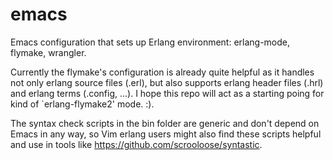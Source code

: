 emacs
=====

Emacs configuration that sets up Erlang environment: erlang-mode, flymake, wrangler.

Currently the flymake's configuration is already quite helpful as it handles not only erlang source files (.erl), but also supports erlang header files (.hrl) and erlang terms (.config, ...). I hope this repo will act as a starting poing for kind of `erlang-flymake2' mode. :).

The syntax check scripts in the bin folder are generic and don't depend on Emacs in any way, so Vim erlang users might also find these scripts helpful and use in tools like
https://github.com/scrooloose/syntastic.
